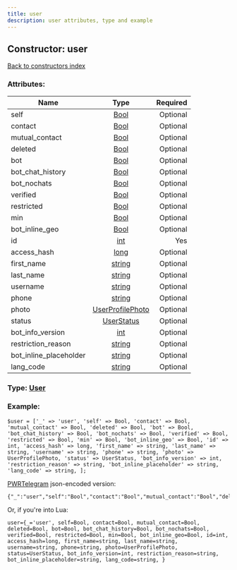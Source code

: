 ```yaml
---
title: user
description: user attributes, type and example
---
```

## Constructor: user  
[Back to constructors index](index.md)



### Attributes:

| Name     |    Type       | Required |
|----------|:-------------:|---------:|
|self|[Bool](../types/Bool.md) | Optional|
|contact|[Bool](../types/Bool.md) | Optional|
|mutual\_contact|[Bool](../types/Bool.md) | Optional|
|deleted|[Bool](../types/Bool.md) | Optional|
|bot|[Bool](../types/Bool.md) | Optional|
|bot\_chat\_history|[Bool](../types/Bool.md) | Optional|
|bot\_nochats|[Bool](../types/Bool.md) | Optional|
|verified|[Bool](../types/Bool.md) | Optional|
|restricted|[Bool](../types/Bool.md) | Optional|
|min|[Bool](../types/Bool.md) | Optional|
|bot\_inline\_geo|[Bool](../types/Bool.md) | Optional|
|id|[int](../types/int.md) | Yes|
|access\_hash|[long](../types/long.md) | Optional|
|first\_name|[string](../types/string.md) | Optional|
|last\_name|[string](../types/string.md) | Optional|
|username|[string](../types/string.md) | Optional|
|phone|[string](../types/string.md) | Optional|
|photo|[UserProfilePhoto](../types/UserProfilePhoto.md) | Optional|
|status|[UserStatus](../types/UserStatus.md) | Optional|
|bot\_info\_version|[int](../types/int.md) | Optional|
|restriction\_reason|[string](../types/string.md) | Optional|
|bot\_inline\_placeholder|[string](../types/string.md) | Optional|
|lang\_code|[string](../types/string.md) | Optional|



### Type: [User](../types/User.md)


### Example:

```
$user = ['_' => 'user', 'self' => Bool, 'contact' => Bool, 'mutual_contact' => Bool, 'deleted' => Bool, 'bot' => Bool, 'bot_chat_history' => Bool, 'bot_nochats' => Bool, 'verified' => Bool, 'restricted' => Bool, 'min' => Bool, 'bot_inline_geo' => Bool, 'id' => int, 'access_hash' => long, 'first_name' => string, 'last_name' => string, 'username' => string, 'phone' => string, 'photo' => UserProfilePhoto, 'status' => UserStatus, 'bot_info_version' => int, 'restriction_reason' => string, 'bot_inline_placeholder' => string, 'lang_code' => string, ];
```  

[PWRTelegram](https://pwrtelegram.xyz) json-encoded version:

```
{"_":"user","self":"Bool","contact":"Bool","mutual_contact":"Bool","deleted":"Bool","bot":"Bool","bot_chat_history":"Bool","bot_nochats":"Bool","verified":"Bool","restricted":"Bool","min":"Bool","bot_inline_geo":"Bool","id":"int","access_hash":"long","first_name":"string","last_name":"string","username":"string","phone":"string","photo":"UserProfilePhoto","status":"UserStatus","bot_info_version":"int","restriction_reason":"string","bot_inline_placeholder":"string","lang_code":"string"}
```


Or, if you're into Lua:  


```
user={_='user', self=Bool, contact=Bool, mutual_contact=Bool, deleted=Bool, bot=Bool, bot_chat_history=Bool, bot_nochats=Bool, verified=Bool, restricted=Bool, min=Bool, bot_inline_geo=Bool, id=int, access_hash=long, first_name=string, last_name=string, username=string, phone=string, photo=UserProfilePhoto, status=UserStatus, bot_info_version=int, restriction_reason=string, bot_inline_placeholder=string, lang_code=string, }

```


